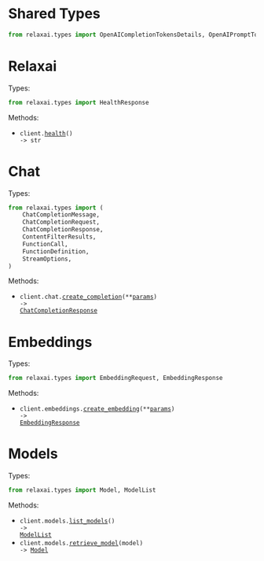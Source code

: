 # Shared Types

```python
from relaxai.types import OpenAICompletionTokensDetails, OpenAIPromptTokensDetails, OpenAIUsage
```

# Relaxai

Types:

```python
from relaxai.types import HealthResponse
```

Methods:

- <code title="get /v1/health">client.<a href="./src/relaxai/_client.py">health</a>() -> str</code>

# Chat

Types:

```python
from relaxai.types import (
    ChatCompletionMessage,
    ChatCompletionRequest,
    ChatCompletionResponse,
    ContentFilterResults,
    FunctionCall,
    FunctionDefinition,
    StreamOptions,
)
```

Methods:

- <code title="post /v1/chat/completions">client.chat.<a href="./src/relaxai/resources/chat.py">create_completion</a>(\*\*<a href="src/relaxai/types/chat_create_completion_params.py">params</a>) -> <a href="./src/relaxai/types/chat_completion_response.py">ChatCompletionResponse</a></code>

# Embeddings

Types:

```python
from relaxai.types import EmbeddingRequest, EmbeddingResponse
```

Methods:

- <code title="post /v1/embeddings">client.embeddings.<a href="./src/relaxai/resources/embeddings.py">create_embedding</a>(\*\*<a href="src/relaxai/types/embedding_create_embedding_params.py">params</a>) -> <a href="./src/relaxai/types/embedding_response.py">EmbeddingResponse</a></code>

# Models

Types:

```python
from relaxai.types import Model, ModelList
```

Methods:

- <code title="get /v1/models">client.models.<a href="./src/relaxai/resources/models.py">list_models</a>() -> <a href="./src/relaxai/types/model_list.py">ModelList</a></code>
- <code title="get /v1/models/{model}">client.models.<a href="./src/relaxai/resources/models.py">retrieve_model</a>(model) -> <a href="./src/relaxai/types/model.py">Model</a></code>
